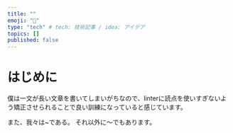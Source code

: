 ```yaml
---
title: ""
emoji: "💬"
type: "tech" # tech: 技術記事 / idea: アイデア
topics: []
published: false
---
```


# はじめに

僕は一文が長い文章を書いてしまいがちなので、linterに読点を使いすぎないよう矯正させられることで良い訓練になっていると感じています。

また、我々は~である。
それ以外に〜でもあります。
